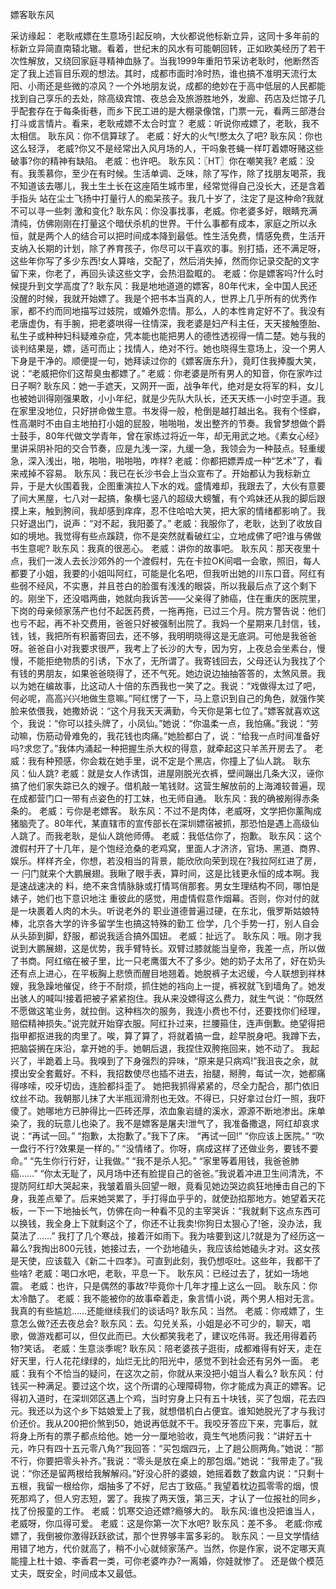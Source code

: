 ﻿嫖客耿东风

采访缘起： 
   老耿戒嫖在生意场引起反响，大伙都说他标新立异，这同十多年前的标新立异简直南辕北辙。看着，世纪末的风水有可能朝回转，正如欧美经历了若干次性解放，又绕回家庭寻精神血脉了。当我1999年重阳节采访老耿时，他断然否定了我上述盲目乐观的想法。其时，成都市面时冷时热，谁也搞不准明天流行太阳、小雨还是些微的凉风？一个外地朋友说，成都的绝妙在于高中低层的人民都能找到自己享乐的去处，除高级宾馆、夜总会及旅游胜地外，发廊、药店及烂馆子几乎配套存在于每条街巷，而乡下民工进的是大棚录像馆，门票一元，看两三部港台打斗或言情片。看来，老耿戒嫖不太合时宜？ 
   老威：听说你戒嫖了，老耿，我不太相信。
   耿东风：你不信算球了。
   老威：好大的火气!憋太久了吧?
   耿东风：你也这么轻浮，
   老威?你又不是经常出入风月场的人，干吗象苍蝇一样叮着嫖呀赌这些破事?你的精神有缺陷。
   老威：也许吧。
   耿东风：〖HT〗你在嘲笑我?
   老威：没有。我羡慕你，至少在有时候。生活单调、乏味，除了写作，除了找朋友喝茶，我不知道该去哪儿，我土生土长在这座陌生城市里，经常觉得自己没长大，还是含着手指头 站在尘土飞扬中打量行人的痴呆孩子。我几十岁了，注定了是这种命?我就不可以寻一些刺 激和变化?
   耿东风：你没事找事，老威。你老婆多好，眼睛充满清纯，仿佛刚刚在打量这个暗伏杀机的世界。干什么事都有成本，家庭之所以永恒，就是两个人的结合可以把时间成本降到最低。性生活免费，情感免费，生活开支纳入长期的计划，除了养育孩子，你尽可以干喜欢的事。别打插，还不满足呀，这些年你写了多少东西!女人算啥，交配了，然后消失掉，然而你记录交配的文字留下来，你老了，再回头读这些文字，会热泪盈眶的。
   老威：你是嫖客吗?什么时候提升到文学高度了?
   耿东风：我是地地道道的嫖客，80年代末，全中国人民还没醒的时候，我就开始嫖了。我是个把书本当真的人，世界上几乎所有的优秀作家，都不约而同地描写过妓院，或婚外恋情。那么，人的本性肯定好不了。我没有老唐虚伪，有手腕，把老婆哄得一往情深，我老婆是妇产科主任，天天接触堕胎、私生子或种种妇科疑难杂症，凭本能也能把男人的德性透视得一情二楚。她与我的谈判结果是，嫖，适可而止；找情人，绝对不行。她也晓得生意场上，没一个男人下身是干净的。顺便提一句，她拜读过你的《嫖客唐东升》，竟盯住我捧腹大笑， 说：“老威把你们这帮臭虫都嫖了。”
   老威：你老婆是所有男人的知音，你在家咋过日子啊?
   耿东风：她一手遮天，又网开一面，战争年代，绝对是女将军的料，女儿也被她训得刚强果敢，小小年纪，就是少先队大队长，还天天练一小时空手道。我在家里没地位，只好拼命做生意。书发得一般，枪倒是越打越出名。我有个怪癖，性高潮时不由自主地拍打小姐的屁股，啪啪啪，发出整齐的节奏。我曾梦想做个爵士鼓手，80年代做文学青年，曾在家练过将近一年，却无用武之地。《素女心经》里讲采阴补阳的交合节奏，应是九浅一深，九缓一急，我领会为一种鼓点。轻重缓急，深入浅出，啪，啪啪，啪啪啪，咋样?
   老威：你都把嫖弄成一种“艺术”了，看来戒掉不容易。
   耿东风：我已在长沙书会上当众宣布了。开始都认为我标新立异，于是大伙围着我，企图重演拉人下水的戏。盛情难却，我跟去了，大伙有意要了间大黑屋，七八对一起搞，象横七竖八的超级大螃蟹，有个鸡妹还从我的脚后跟摸上来，触到胯间，我却感到痒痒，忍不住哈哈大笑，把大家的情绪都影响了。我只好退出门，说声：“对不起，我阳萎了。”
   老威：我服你了，老耿，达到了收放自如的境地。我觉得有些点蹊跷，你不是突然就看破红尘，立地成佛了吧?谁与佛做书生意呢?
   耿东风：我真的很恶心。
   老威：讲你的故事吧。
   耿东风：那天夜里十点，我们一泼人去长沙郊外的一个渡假村，先在卡拉OK间唱一会歌，照旧，每人都要了小姐，我要的小姐叫阿红，可能是化名吧，但我听出她的川东口音。阿红有些弱不经风，不实惠，并且苍白的脸蛋有浅浅的眼袋，所以我最后点了这个剩下的。刚坐下，还没唱两曲，她就向我诉苦——父亲得了肺癌，住在重庆的医院里，下岗的母亲倾家荡产也付不起医药费，一拖再拖，已过三个月。院方警告说：他们也亏不起，再不补交费用，爸爸只好被强制出院了。我妈一个星期来几封信，钱，钱，钱，我把所有积蓄寄回去，还不够，我明明晓得这是无底洞。可他是我爸爸呀。爸爸自小对我要求很严，我考上了长沙的大专，因为穷，上夜总会坐素台，慢慢，不能拒绝物质的引诱，下水了，无所谓了。我寄钱回去，父母还认为我找了个有钱的男朋友，如果爸爸晓得了，还不气死。她边说边抽抽答答的，太煞风景。我以为她在编故事，比这动人十倍的东西我也一笑了之。我说：“戏做得太过了吧，何必呢，高高兴兴地做生意嘛。”阿红愣了一下，马上意识到自己的角色，就强作笑脸来依偎我，她撒娇说：“这个月我天天满勤，今天你是第七位了。”嫖客就喜欢这个，我说：“你可以挂头牌了，小凤仙。”她说：“你温柔一点，我怕痛。”我说：“劳动嘛，伤筋动骨难免的，我花钱也肉痛。”她脸都白了，说：“给我一点时间准备好吗?求您了。”我体内涌起一种把握生杀大权的得意，就牵起这只羊羔开房去了。
   老威：我有种预感，你会栽在她手里，说不定是个黑店，你撞上了仙人跳。 
   耿东风：仙人跳?
   老威：就是女人作诱饵，进屋刚脱光衣裤，壁间蹦出几条大汉，诬你搞了他们家失踪已久的嫂子。借机敲一笔钱财。这营生解放前的上海滩较普遍，现在成都营门口一带有点姿色的打工妹，也无师自通。
   耿东风：我的确被剐得赤条条的。
   老威：亏你是老嫖客。
   耿东风：不过不是肉体，老威呀，文学把你薰陶成猪脑壳了。80年代，某直辖市的宣传部长在深圳嫖宿被抓，那恐怕是遇上高级仙人跳了。而我老耿，是仙人跳他师傅。
   老威：我低估你了，抱歉。
   耿东风：这个渡假村开了十几年，是个饱经沧桑的老鸡窝，里面人才济济，官场、黑道、商界、娱乐。样样齐全，你想，若没相当的背景，能欣欣向荣到现在?我拉阿红进了房，一 闩门就来个大鹏展翅。我瞅了眼手表，算时间，这是比钱更永恒的成本啊。我是速战速决的 料，绝不来含情脉脉或打情骂俏那套。男女生理结构不同，哪怕是婊子，她们也下意识地注 重彼此的感觉，用虚情假意作烟幕。否则，你对付的就是一块裹着人肉的木头。听说老外的 职业道德普遍过硬，在东北，俄罗斯姑娘特棒，北京各大学的许多留学生也搞这特殊的勤工 俭学，几个手势一打，别人自会从头舔到脚，舒服，都说我适合搞外国妞。
   老威：扯远了。
   耿东风：哦。刚才我说到大鹏展翅，这是优势，我手臂特长。双臂过膝就能当皇帝，我差一点，所以做了书商。阿红缩在被子里，比一只老鹰蛋大不了多少。她的奶子太吊了，好在奶头还有点上进心，在平板胸上悲愤而醒目地翘着。她脱裤子太迟缓，今人联想到祥林嫂，我急躁地催促，终于不耐烦，抓住她的裆向上一提，裤衩就飞到墙角了。她发出骇人的喊叫!接着把被子紧紧抱住。我从来没嫖得这么费力，就生气说：“你既然不愿做这笔业务，就拉倒。这种档次的服务，我连小费也不付，还要找你们经理，赔偿精神损失。”说完就开始穿衣服。阿红扑过来，拦腰箍住，连声倒歉。绝望得把指甲都抠进我的肉里了。唉，算了算了，将就着搞一盘，趁早脱身吧。我蹲下去，把脑袋搁在床沿，拿开她的手。她朝后退，我捏住双胯拖回来，她不动了。
   我起兴了，半跪着上马。我嗅到了下身强烈的异味，“原来是只病鸡!”我沮丧之余，就摸出安全套戴好。不料，我招数使尽也插不进去，抬腿，掰胯，每试一次，她都痛得哆嗦，咬牙切齿，连脸都抖歪了。
   她把我抓得紧紧的，尽全力配合，那门依旧纹丝不动。我朝那儿抹了大半瓶润滑剂也无效。不得已，只好拿过台灯一照，我吓傻了。她哪地方已肿得比一匹砖还厚，浓血象岩缝的溪水，源源不断地渗出。床单染了，我的玩意儿也染了。我不是嫖客是屠夫!泄气了，我准备撒退，阿红却哀求说：“再试一回。”
   “抱歉，太抱歉了。”我下了床。
   “再试一回!”
   “你应该上医院。”
   “吹一盘行不行?效果是一样的。”
   “没情绪了。你呀，病成这样了还做业务，要钱不要命。”
   “先生你行行好，让我做。”
   “我不是杀人犯。”
   “家里等着用钱，我爸爸肺癌……”
   “你太无耻了，风月场中还有脸提自己的爸爸。”我说着冲进卫生间清洗，不提防阿红却大哭起来，我皱着眉头回望一眼，竟看见她边哭边疯狂地捶击自己的下身，我差点晕了。后来她哭累了，手打得血乎乎的，就使劲掐那地方。她望着天花板，一下一下地抽长气，仿佛在向一种看不见的主宰哭诉：“我就剩下这点东西可以换钱，我全身上下就剩这个了，你还不让我卖!你狗日太狠心了!爸，没办法，我莫法了……”
   我打了几个寒战，接着汗如雨下。我为啥要到这儿?就是为了经历这一幕么?我掏出800元钱，她接过去，一个劲地磕头，我应该给她磕头才对。这女孩是天使，应该载入《新二十四孝》。可直到此刻，我仍想呕吐。这些年，我都干了些啥?
   老威：喝口水吧，老耿，平息一下。
   耿东风：已经过去了，犹如一场地震。
   老威：也许，只是偶然的事故?毕竟你十几年才撞上这么一回。
   耿东风：你太冷酷了。
   老威：我不能被你的故事牵着走，象言情小说，两个男人相对无言。我真的有些尴尬……还能继续我们的谈话吗?
   耿东风：当然。
   老威：你戒嫖了，生意怎么做?还去夜总会?
   耿东风：去。勾兑关系，小姐是必不可少的，聊天，唱歌，做游戏都可以，但仅此而已。大伙都笑我老了，建议吃伟哥。我还用得着药物?笑话。
   老威：生意淡季呢?
   耿东风：陪老婆孩子逛街，成都难得有好天，走在好天里，行人花花绿绿的，灿烂无比的阳光中，感觉不到社会还有另外一面。
   老威：我有个不恰当的疑问，在这次之前，你就从来没把小姐当人看么?
   耿东风：付钱买一种满足。要过这个坎，这个所谓的心理障碍物，你才能成为真正的嫖客。记得初入道时，在深圳郊区遇上个鸡，当时穷身上只有五十块钱，买了包烟，花去四元。我还以为这个乡下姑娘爱上了我，就想借机白占便宜。谁知她脱光了才与我讨价还价。我从200把价煞到50，她说再低就不干。我咬牙答应下来，完事后，就将身上所有的票子都点给他。她一分一厘地验收，竟生气地质问我：“讲好五十元，咋只有四十五元零八角?”我回答：“买包烟四元，上了趟公厕两角。”她说：“那不行，你要把零头补齐。”我说：“零头是放在桌上的那包烟。”她说：“我带走了。”我说：“你还是留两根给我解解闷。”好没心肝的婆娘，她摇着数了数盒内说：“只剩十五根，我留一根给你，烟抽多了不好，尼古丁致癌。”
   我望着枕边孤零零的烟，恨死那鸡了，但人穷志短，罢了。我挨了两天饿，第三天，才认了一位报社的同乡，找了份报童的工作。
   老威：饥寒交迫还嫖?瘾够大的。
   耿东风:谁也没把谁当人，老威呀，你瓜得可爱。
   老威：这是你第一次下水吧?
   耿东风：差不多。
   老威:你戒嫖了，我倒被你激得跃跃欲试，那个世界够丰富多彩的。
   耿东风：一旦文学情结用错了地方，代价就高了，稍不小心就倾家荡产。当然，你是作家，说不定哪天真能撞上杜十娘、李香君一类，可你老婆咋办?一离婚，你娃就惨了。
   还是做个模范丈夫，既安全，时间成本又最低。